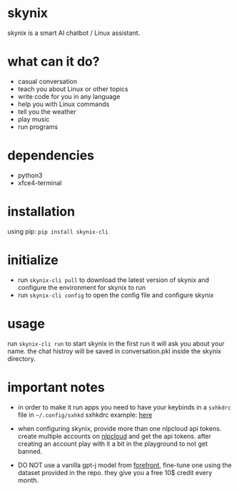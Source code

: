 # skynix

skynix is a smart AI chatbot / Linux assistant.

# what can it do?
- casual conversation
- teach you about Linux or other topics
- write code for you in any language
- help you with Linux commands
- tell you the weather
- play music
- run programs

# dependencies
- python3
- xfce4-terminal

# installation
using pip:
```pip install skynix-cli```

# initialize
- run ```skynix-cli pull``` to download the latest version of skynix and configure the environment for skynix to run
- run ```skynix-cli config``` to open the config file and configure skynix

# usage
run ```skynix-cli run``` to start skynix
in the first run it will ask you about your name.
the chat histroy will be saved in conversation.pkl inside the skynix directory.

# important notes
- in order to make it run apps you need to have your keybinds in a ```sxhkdrc``` file in ```~/.config/sxhkd```
    sxhkdrc example: [here](https://gitlab.com/dwt1/dotfiles/blob/master/.config/sxhkd/sxhkdrc)

- when configuring skynix, provide more than one nlpcloud api tokens.
    create multiple accounts on [nlpcloud](https://nlpcloud.com/) and get the api tokens.
        after creating an account play with it a bit in the playground to not get banned.

- DO NOT use a vanilla gpt-j model from [forefront](https://www.forefront.ai/), fine-tune one using the dataset provided in the repo.
    they give you a free 10$ credit every month.
